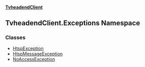 #### [TvheadendClient](./index.md 'index')
## TvheadendClient.Exceptions Namespace
### Classes
- [HtspException](./TvheadendClient-Exceptions-HtspException.md 'TvheadendClient.Exceptions.HtspException')
- [HtspMessageException](./TvheadendClient-Exceptions-HtspMessageException.md 'TvheadendClient.Exceptions.HtspMessageException')
- [NoAccessException](./TvheadendClient-Exceptions-NoAccessException.md 'TvheadendClient.Exceptions.NoAccessException')

